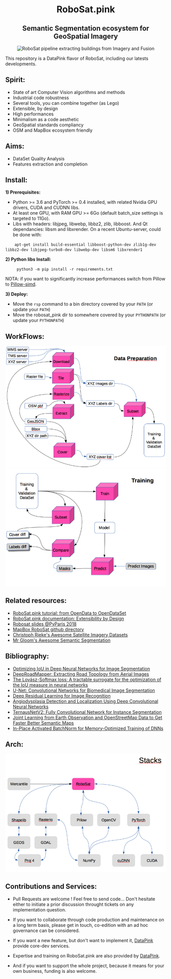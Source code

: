 <h1 align='center'>RoboSat.pink</h1>
<h2 align='center'>Semantic Segmentation ecosystem for GeoSpatial Imagery</h2>


<p align=center>
  <img src="https://pbs.twimg.com/media/DpjonykWwAANpPr.jpg" alt="RoboSat pipeline extracting buildings from Imagery and Fusion" />
</p>




This repository is a DataPink flavor of RoboSat, including our latests developments.

Spirit:
-------
- State of art Computer Vision algorithms and methods
- Industrial code robustness
- Several tools, you can combine together (as Lego)
- Extensible, by design
- High performances
- Minimalism as a code aesthetic
- GeoSpatial standards compliancy
- OSM and MapBox ecosystem friendly 


Aims:
-----
- DataSet Quality Analysis
- Features extraction and completion


Install:
-------

**1) Prerequisites:**
   - Python >= 3.6 and PyTorch >= 0.4 installed, with related Nvidia GPU drivers, CUDA and CUDNN libs.
   - At least one GPU, with RAM GPU >= 6Go (default batch_size settings is targeted to 11Go).
   - Libs with headers: libjpeg, libwebp, libbz2, zlib, libboost. And Qt dependancies: libsm and libxrender.
     On a recent Ubuntu-server, could be done with:
 ```
     apt-get install build-essential libboost-python-dev zlib1g-dev libbz2-dev libjpeg-turbo8-dev libwebp-dev libsm6 libxrender1
 ```

 **2) Python libs Install:**
```
     python3 -m pip install -r requirements.txt
```
  NOTA: if you want to significantly increase performances switch from Pillow to <a href="https://github.com/uploadcare/pillow-simd">Pillow-simd</a>.


 **3) Deploy:**
  - Move the `rsp` command to a bin directory covered by your `PATH` (or update your `PATH`)
  - Move the robosat_pink dir to somewhere covered by your `PYTHONPATH` (or update your `PYTHONPATH`)





WorkFlows:
--------
<img alt="Data Preparation" src="docs/img/readme/data_preparation.png" />
<img alt="Training" src="docs/img/readme/training.png" />


Related resources:
-----------------

- <a href="./docs/from_opendata_to_opendataset.md">RoboSat.pink tutorial: from OpenData to OpenDataSet</a>
- <a href="./docs/extensibility_by_design.md">RoboSat.pink documentation: Extensibility by Design</a>
- <a href="http://www.datapink.com/presentations/2018-pyparis.pdf">Robosat slides @PyParis 2018</a>
- <a href="https://github.com/mapbox/robosat">MapBox RoboSat github directory</a>
- <a href="https://github.com/chrieke/awesome-satellite-imagery-datasets">Christoph Rieke's Awesome Satellite Imagery Datasets</a>
- <a href="https://github.com/mrgloom/awesome-semantic-segmentation">Mr Gloom's Awesome Semantic Segmentation</a>

Bibliography:
-------------

- <a href="http://www.cs.umanitoba.ca/~ywang/papers/isvc16.pdf">Optimizing IoU in Deep
Neural Networks for Image Segmentation</a>
- <a href="http://www.cs.toronto.edu/~wenjie/papers/iccv17/mattyus_etal_iccv17.pdf">DeepRoadMapper: Extracting Road Topology from Aerial Images</a>
- <a href="https://arxiv.org/abs/1705.08790">The Lovász-Softmax loss: A tractable surrogate for the optimization of the IoU measure in neural networks</a>
- <a href="https://arxiv.org/abs/1505.04597">U-Net: Convolutional Networks for Biomedical Image Segmentation</a>
- <a href="https://arxiv.org/abs/1512.03385">Deep Residual Learning for Image Recognition</a>
- <a href="https://arxiv.org/pdf/1804.08024.pdf">Angiodysplasia Detection and Localization Using Deep
Convolutional Neural Networks</a>
- <a href="https://arxiv.org/abs/1806.00844">TernausNetV2: Fully Convolutional Network for Instance Segmentation</a>
- <a href="https://hal.archives-ouvertes.fr/hal-01523573/document">Joint Learning from Earth Observation and
OpenStreetMap Data to Get Faster Better Semantic Maps</a>
- <a href="https://arxiv.org/abs/1712.02616">In-Place Activated BatchNorm for Memory-Optimized Training of DNNs</a>


Arch:
----
<img alt="Stacks" src="docs/img/readme/stacks.png" />



Contributions and Services:
---------------------------

- Pull Requests are welcome ! Feel free to send code...
  Don't hesitate either to initiate a prior discussion throught tickets on any implementation question.

- If you want to collaborate through code production and maintenance on a long term basis, please get in touch, co-edition with an ad hoc governance can be considered.

- If you want a new feature, but don't want to implement it, <a href="http://datapink.com">DataPink</a> provide core-dev services.

- Expertise and training on RoboSat.pink are also provided by <a href="http://datapink.com">DataPink</a>.

- And if you want to support the whole project, because it means for your own business, funding is also welcome.
